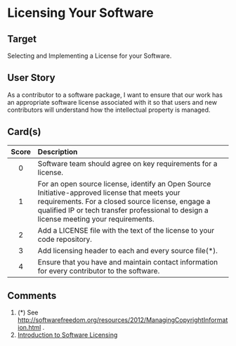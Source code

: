 # Licensing Your Software

## Target

Selecting and Implementing a License for your Software.

## User Story

As a contributor to a software package, I want to ensure that our work has an appropriate software license associated with it so that users and new contributors will understand how the intellectual property is managed.

## Card(s)

| Score         | Description |
| :-------------: | :------------- |
| 0 | Software team should agree on key requirements for a license. |
| 1 | For an open source license, identify an Open Source Initiative-approved license that meets your requirements.  For a closed source license, engage a qualified IP or tech transfer professional to design a license meeting your requirements.      |
| 2 | Add a LICENSE file with the text of the license to your code repository.      |
| 3 | Add licensing header to each and every source file(*). |
| 4 | Ensure that you have and maintain contact information for every contributor to the software.     |


## Comments
1. (*) See http://softwarefreedom.org/resources/2012/ManagingCopyrightInformation.html .
2. [Introduction to Software Licensing](https://ideas-productivity.org/events/hpc-best-practices-webinars/#webinar024)
